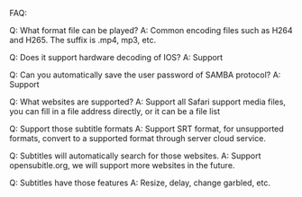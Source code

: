 FAQ:

Q: What format file can be played?
A: Common encoding files such as H264 and H265. The suffix is .mp4, mp3, etc.

Q: Does it support hardware decoding of IOS?
A: Support

Q: Can you automatically save the user password of SAMBA protocol?
A: Support

Q: What websites are supported?
A: Support all Safari support media files, you can fill in a file address directly, or it can be a file list

Q: Support those subtitle formats
A: Support SRT format, for unsupported formats, convert to a supported format through server cloud service.

Q: Subtitles will automatically search for those websites.
A: Support opensubitle.org, we will support more websites in the future.


Q: Subtitles have those features
A: Resize, delay, change garbled, etc.
